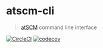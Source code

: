 # atscm-cli

> [atSCM](https://github.com/atSCM/atscm) command line interface

[![CircleCI](https://circleci.com/gh/atSCM/atscm-cli.svg?style=shield)](https://circleci.com/gh/atSCM/atscm-cli)
[![codecov](https://codecov.io/gh/atSCM/atscm-cli/branch/master/graph/badge.svg)](https://codecov.io/gh/atSCM/atscm-cli)

<!-- TODO: Uncomment once published -->
<!-- [![ESDoc](https://doc.esdoc.org/github.com/atSCM/atscm-cli/badge.svg)](https://doc.esdoc.org/github.com/atSCM/atscm-cli/) -->
